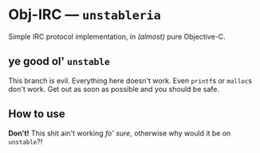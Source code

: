 # Obj-IRC –– `unstableria`
Simple IRC protocol implementation, in *(almost)* pure Objective-C.

## ye good ol' `unstable`
This branch is evil. Everything here doesn't work. Even `printf`s or `malloc`s don't work. Get out as soon as possible and you should be safe.

## How to use
**Don't!** This shit ain't working *fo' sure*, otherwise why would it be on `unstable`?!
